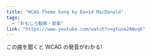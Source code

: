 ```yaml
---
title: "WCAG Theme Song by David MacDonald"
tags:
  - "おもしろ動画・音楽"
link: "https://www.youtube.com/watch?v=gtuna2AWvqk"
---
```


この曲を聞くと WCAG の発音がわかる!
